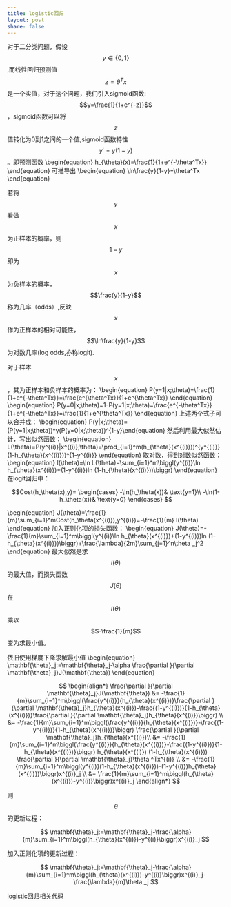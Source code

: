 ```yaml
---
title: logistic回归
layout: post
share: false
---
```


对于二分类问题，假设$$y\in \{0,1\}$$,而线性回归预测值$$z=\theta^Tx$$是一个实值，对于这个问题，我们引入sigmoid函数:$$y=\frac{1}{1+e^{-z}}$$，sigmoid函数可以将$$z$$值转化为0到1之间的一个值,sigmoid函数特性$$y'=y(1-y)$$。即预测函数
\begin{equation}
h_{\theta}(x)=\frac{1}{1+e^{-\theta^Tx}}
\end{equation}
可推导出
\begin{equation}
\ln\frac{y}{1-y}=\theta^Tx
\end{equation}

若将$$y$$看做$$x$$为正样本的概率，则$$1-y$$即为$$x$$为负样本的概率，$$\frac{y}{1-y}$$称为几率（odds）,反映$$x$$作为正样本的相对可能性，$$\ln\frac{y}{1-y}$$为对数几率(log odds,亦称logit).

对于样本$$x$$，其为正样本和负样本的概率为：
\begin{equation}
P(y=1|x;\theta)=\frac{1}{1+e^{-\theta^Tx}}=\frac{e^{\theta^Tx}}{1+e^{\theta^Tx}}
\end{equation}
\begin{equation}
P(y=0|x;\theta)=1-P(y=1|x;\theta)=\frac{e^{-\theta^Tx}}{1+e^{-\theta^Tx}}=\frac{1}{1+e^{\theta^Tx}}
\end{equation}
上述两个式子可以合并成：
\begin{equation}
P(y|x;\theta)=(P(y=1|x;\theta))^y(P(y=0|x;\theta))^{1-y}\end{equation}
然后利用最大似然估计，写出似然函数：
\begin{equation}
L(\theta)=P(y^{(i)}|x^{(i)};\theta)=\prod_{i=1}^m(h_{\theta}(x^{(i)}))^{y^{(i)}}(1-h_{\theta}(x^{(i)}))^{1-y^{(i)}}
\end{equation}
取对数，得到对数似然函数：
\begin{equation}
l(\theta)=\ln L(\theta)=\sum_{i=1}^m\biggl(y^{(i)}\ln h_{\theta}(x^{(i)})+(1-y^{(i)})ln (1-h_{\theta}(x^{(i)}))\biggr)
\end{equation}
在logit回归中：


$$Cost(h_\theta(x),y)=
\begin{cases}
-\ln(h_\theta(x))& \text{y=1}\\
-\ln(1-h_\theta(x))& \text{y=0}
\end{cases}
$$

\begin{equation}
J(\theta)=\frac{1}{m}\sum_{i=1}^mCost(h_\theta(x^{(i)}),y^{(i)})=-\frac{1}{m} l(\theta)
\end{equation}
加入正则化项的损失函数：
\begin{equation}
J(\theta)=-\frac{1}{m}\sum_{i=1}^m\biggl(y^{(i)}\ln h_{\theta}(x^{(i)})+(1-y^{(i)})ln (1-h_{\theta}(x^{(i)}))\biggr)+\frac{\lambda}{2m}\sum_{j=1}^n\theta _j^2
\end{equation}
最大似然是求$$l(\theta)$$的最大值，而损失函数$$J(\theta)$$在$$l(\theta)$$乘以$$-\frac{1}{m}$$变为求最小值。


依旧使用梯度下降求解最小值
\begin{equation}
\mathbf{\theta}_j:=\mathbf{\theta}_j-\alpha \frac{\partial }{\partial \mathbf{\theta}_j}J(\mathbf{\theta})
\end{equation}



$$
\begin{align*}  
  \frac{\partial }{\partial \mathbf{\theta}_j}J(\mathbf{\theta}) &= -\frac{1}{m}\sum_{i=1}^m\biggl(\frac{y^{(i)}}{h_{\theta}(x^{(i)})}\frac{\partial }{\partial \mathbf{\theta}_j}h_{\theta}(x^{(i)})-\frac{(1-y^{(i)})}{1-h_{\theta}(x^{(i)})}\frac{\partial }{\partial \mathbf{\theta}_j}h_{\theta}(x^{(i)})\biggr) \\  
 &= -\frac{1}{m}\sum_{i=1}^m\biggl(\frac{y^{(i)}}{h_{\theta}(x^{(i)})}-\frac{(1-y^{(i)})}{1-h_{\theta}(x^{(i)})}\biggr) \frac{\partial }{\partial \mathbf{\theta}_j}h_{\theta}(x^{(i)})\\  
 &= -\frac{1}{m}\sum_{i=1}^m\biggl(\frac{y^{(i)}}{h_{\theta}(x^{(i)})}-\frac{(1-y^{(i)})}{1-h_{\theta}(x^{(i)})}\biggr) h_{\theta}(x^{(i)}) (1-h_{\theta}(x^{(i)})) \frac{\partial }{\partial \mathbf{\theta}_j}\theta ^Tx^{(i)} \\ 
&= -\frac{1}{m}\sum_{i=1}^m\biggl(y^{(i)}(1-h_{\theta}(x^{(i)}))-(1-y^{(i)})h_{\theta}(x^{(i)})\biggr)x^{(i)}_j \\
&= \frac{1}{m}\sum_{i=1}^m\biggl(h_{\theta}(x^{(i)})-y^{(i)}\biggr)x^{(i)}_j
\end{align*} 
$$


则$$\theta$$的更新过程：


$$
\mathbf{\theta}_j:=\mathbf{\theta}_j-\frac{\alpha}{m}\sum_{i=1}^m\biggl(h_{\theta}(x^{(i)})-y^{(i)}\biggr)x^{(i)}_j
$$


加入正则化项的更新过程：


$$
\mathbf{\theta}_j:=\mathbf{\theta}_j-\frac{\alpha}{m}\sum_{i=1}^m\biggl(h_{\theta}(x^{(i)})-y^{(i)}\biggr)x^{(i)}_j-\frac{\lambda}{m}\theta _j
$$


[logistic回归相关代码](https://github.com/DarknessBeforeDawn/test-book/blob/master/code/logistic_regression/logistic_regression.md)
